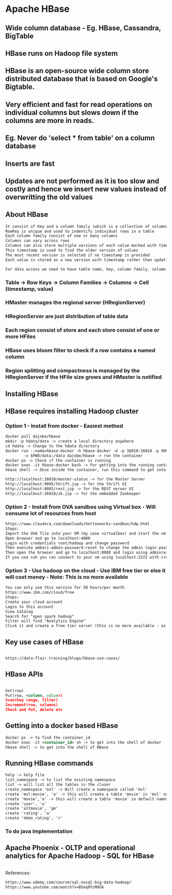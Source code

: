 # Apache HBase 

## Wide column database - Eg. HBase, Cassandra, BigTable 
## HBase runs on Hadoop file system 
## HBase is an open-source wide column store distributed database that is based on Google's Bigtable. 
## Very efficient and fast for read operations on individual columns but slows down if the columns are more in reads.
## Eg. Never do 'select * from table' on a column database 
## Inserts are fast
## Updates are not performed as it is too slow and costly and hence we insert new values instead of overwritting the old values 

## About HBase
```xml
It consist of Key and a column family (which is a collection of columns)
RowKey is unique and used to indentify individual rows in a table 
Each column family consist of one or many columns
Columns can vary across rows 
Columns can also store multiple versions of each value marked with timestamp 
This timestamp is used to find the older version of values
The most recent version is selected if no timestamp is provided 
Each value is stored as a new version with timestamp rather than updating an older value 

For data access we need to have table name, key, column family, column and optional timestamp (or else most recent version is fetched)

```

### Table -> Row Keys -> Column Families -> Columns -> Cell (timestamp, value)

### HMaster manages the regional server (HRegionServer) 
### HRegionServer are just distribution of table data 
### Each region consist of store and each store consist of one or more HFiles
### HBase uses bloom filter to check if a row contains a named column 
### Region splitting and compactness is managed by the HRegionServer if the HFile size grows and HMaster is notified 



## Installing HBase 

## HBase requires installing Hadoop cluster 

### Option 1  - Install from docker - Easiest method 
```xml
docker pull dajobe/hbase 
mkdir -p hdata/data -> create a local directory anywhere 
cd hdata -> Change to the hdata directory 
docker run --name=hbase-docker -h hbase-docker -d -p 16010:16010 -p 9095:9095 -p 8085:8085 -p 2181:2181 
		-v $PWD/data:/data dajobe/hbase -> run the container 
docker ps -> Check if the container is running 
docker exec -it hbase-docker bash -> For getting into the running container 
hbase shell -> Once inside the container, run this command to get into the Hbase shell 

http://localhost:16010/master-status -> for the Master Server
http://localhost:9095/thrift.jsp -> for the thrift UI
http://localhost:8085/rest.jsp -> for the REST server UI
http://localhost:16010/zk.jsp -> for the embedded Zookeeper

```


### Option 2 - Install from OVA sandbos using Virtual box - Will consume lot of resources from host 
```xml
https://www.cloudera.com/downloads/hortonworks-sandbox/hdp.html
Steps: 
Import the OVA file into your VM (my case virtualbox) and start the vm 
Open browser and go to localhost:4000
Login with credentials root/hadoop and change password 
Then execute ambari-admin-password-reset to change the admin login password 
Then open the browser and go to localhost:8080 and login using admin/with the pwd you just set 
If you use ssh you can connect to your vm using localhost:2222 with credentials maria_dev/maria_dev 

```

### Option 3 - Use hadoop on the cloud - Use IBM free tier or else it will cost money - Note: This is no more available
```xml
You can only use this service for 50 hours/per month 
https://www.ibm.com/cloud/free
Steps: 
Create your cloud account 
Login to this account
View Catalog
Search for "open spark hadoop"
Filter will find "Analytics Engine"
Click it and create a free tier server (this is no more available - as it requires CC and VAT reg number)

```

## Key use cases of HBase
```xml

https://data-flair.training/blogs/hbase-use-cases/

```

## HBase APIs
```xml

Get(row)
Put(row, <column, value>)
Scan(key range, filter)
Increment(row, columns)
Check and Put, delete etc

```

## Getting into a docker based HBase 
```xml
docker ps -> to find the container_id
docker exec -it <container_id> sh -> to get into the shell of docker
hbase shell -> to get into the shell of HBase
```

## Running HBase commands 
```xml
help -> help file
list_namespace -> to list the existing namespace
list -> will list all the tables in the cluser
create_namespace 'mvl' -> Will create a namespace called 'mvl'
create 'mvl:movie', 'a' -> this will create a table 'movie' in 'mvl' namespace with columnfamily 'a'
create 'movie','a' -> this will create a table 'movie' in default namespace
create 'user', 'u'
create 'altmovie', 'gm'
create 'rating', 'a'
create 'demo_rating', 'r'
```

### To do java implementation

## Apache Phoenix - OLTP and operational analytics for Apache Hadoop - SQL for HBase
```xml

```



References: 
```xml
https://www.udemy.com/course/sql-nosql-big-data-hadoop/    
https://www.youtube.com/watch?v=B5eq0fsMXGk
```




